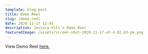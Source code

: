 ```yaml
---
template: blog-post
title: Demo Reel
slug: /demo-reel
date: 2020-11-17 12:45
description: Jessica Viti's Demo Reel
featuredImage: /assets/screen-shot-2020-11-17-at-4.02.43-pm.png
---
```

View Demo Reel [here.](https://www.youtube.com/watch?v=pQHTW9CgEKE&t=7s&ab_channel=JessicaViti)